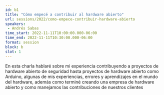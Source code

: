 ```yaml
---
id: b1
title: "Cómo empecé a contribuir al hardware abierto"
url: sessions/2022/como-empece-contribuir-hardware-abierto 
speakers:
 - Andrés Sabas
time_start: 2022-11-11T10:00:00.000-06:00
time_end: 2022-11-11T10:30:00.000-06:00
format: session
block: b
slot: 1
---
```


En esta charla hablaré sobre mi experiencia contribuyendo a proyectos de hardware abierto de seguridad hasta proyectos de hardware abierto como Arduino, algunas de mis experiencias, errores y aprendizajes en el mundo del hardware, además como terminé creando una empresa de hardware abierto y como manejamos las contribuciones de nuestros clientes